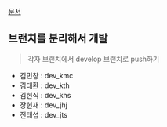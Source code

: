 [문서](https://github.com/taehvvan/hotel-reservation-document)


## 브랜치를 분리해서 개발

> 각자 브랜치에서 develop 브랜치로 push하기

- 김민창 : dev_kmc
- 김태환 : dev_kth
- 김현식 : dev_khs
- 장현재 : dev_jhj
- 전태섭 : dev_jts
